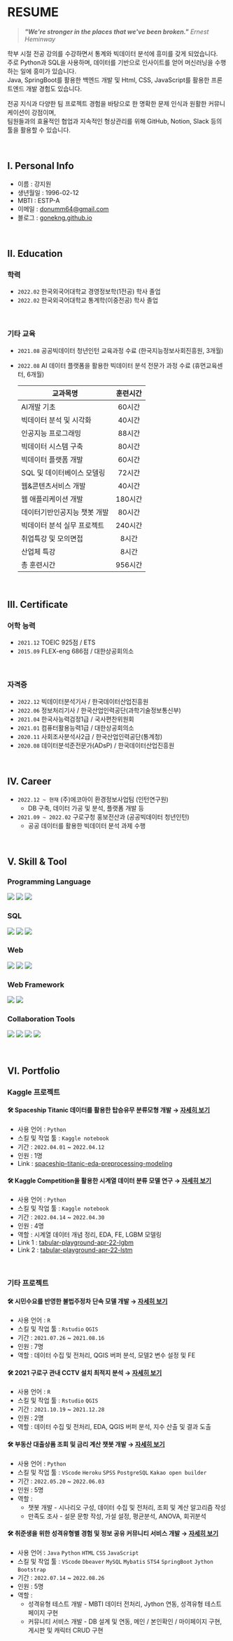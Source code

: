 # RESUME

> ***"We're stronger in the places that we've been broken."***
> *Ernest Heminway*

학부 시절 전공 강의를 수강하면서 통계와 빅데이터 분석에 흥미를 갖게 되었습니다.  
주로 Python과 SQL을 사용하며, 데이터를 기반으로 인사이트를 얻어 머신러닝을 수행하는 일에 흥미가 있습니다.  
Java, SpringBoot를 활용한 백엔드 개발 및 Html, CSS, JavaScript를 활용한 프론트엔드 개발 경험도 있습니다.  

전공 지식과 다양한 팀 프로젝트 경험을 바탕으로 한 명확한 문제 인식과 원활한 커뮤니케이션이 강점이며,  
팀원들과의 효율적인 협업과 지속적인 형상관리를 위해 GitHub, Notion, Slack 등의 툴을 활용할 수 있습니다.  

<br>

## I. Personal Info

- 이름 : 강지원
- 생년월일 : 1996-02-12
- MBTI : ESTP-A
- 이메일 : donumm64@gmail.com
- 블로그 : [gonekng.github.io](http://gonekng.github.io)

<br>

## II. Education

### 학력
  - `2022.02` 한국외국어대학교 경영정보학(1전공) 학사 졸업
  - `2022.02` 한국외국어대학교 통계학(이중전공) 학사 졸업
<br>

### 기타 교육  
  - `2021.08` 공공빅데이터 청년인턴 교육과정 수료 (한국지능정보사회진흥원, 3개월)  
  - `2022.08` AI 데이터 플랫폼을 활용한 빅데이터 분석 전문가 과정 수료 (휴먼교육센터, 6개월)

    | 교과목명 | 훈련시간 |
    | --- | :---: |
    | AI개발 기초 | 60시간 |
    | 빅데이터 분석 및 시각화 | 40시간 |
    | 인공지능 프로그래밍 | 88시간 |
    | 빅데이터 시스템 구축 | 80시간 |
    | 빅데이터 플랫폼 개발 | 60시간 |
    | SQL 및 데이터베이스 모델링 | 72시간 |
    | 웹&콘텐츠서비스 개발 | 40시간 |
    | 웹 애플리케이션 개발 | 180시간 |
    | 데이터기반인공지능 챗봇 개발 | 80시간 |
    | 빅데이터 분석 실무 프로젝트 | 240시간 |
    | 취업특강 및 모의면접 | 8시간 |
    | 산업체 특강 | 8시간 |
    | 총 훈련시간 | 956시간 |

<br>

## III. Certificate

### 어학 능력
  - `2021.12` TOEIC 925점 / ETS
  - `2015.09` FLEX-eng 686점 / 대한상공회의소
<br>

### 자격증
  - `2022.12` 빅데이터분석기사 / 한국데이터산업진흥원
  - `2022.06` 정보처리기사 / 한국산업인력공단(과학기술정보통신부)
  - `2021.04` 한국사능력검정1급 / 국사편찬위원회
  - `2021.01` 컴퓨터활용능력1급 / 대한상공회의소
  - `2020.11` 사회조사분석사2급 / 한국산업인력공단(통계청)
  - `2020.08` 데이터분석준전문가(ADsP) / 한국데이터산업진흥원

<br>

## IV.  Career

- `2022.12 ~ 현재` (주)에코아이 환경정보사업팀 (인턴연구원)
  - DB 구축, 데이터 가공 및 분석, 플랫폼 개발 등
- `2021.09 ~ 2022.02` 구로구청 홍보전산과 (공공빅데이터 청년인턴)
  - 공공 데이터를 활용한 빅데이터 분석 과제 수행

<br>

## V.  Skill & Tool

<div>
  
  ### Programming Language
  <img src="https://img.shields.io/badge/Python-3766AB?style=flat-square&logo=Python&logoColor=white"/></a>
  <img src="https://img.shields.io/badge/R-276DC3?style=flat-square&logo=R&logoColor=white"/></a>
  <img src="https://img.shields.io/badge/Java-007396?style=flat-square&logo=OpenJDK&logoColor=white"/></a>
  
  ### SQL
  <img src="https://img.shields.io/badge/Oracle-F80000?style=flat-square&logo=Oracle&logoColor=white"/></a>
  <img src="https://img.shields.io/badge/MySQL-4479A1?style=flat-square&logo=MySQL&logoColor=white"/></a>
  <img src="https://img.shields.io/badge/PostgreSQL-4169E1?style=flat-square&logo=PostgreSQL&logoColor=white"/></a>
  
  ### Web
  <img src="https://img.shields.io/badge/HTML-E34F26?style=flat-square&logo=HTML5&logoColor=white"/></a>
  <img src="https://img.shields.io/badge/CSS-1572B6?style=flat-square&logo=CSS3&logoColor=white"/></a>
  <img src="https://img.shields.io/badge/JavaScript-F9A03C?style=flat-square&logo=JavaScript&logoColor=white"/></a>
  
  ### Web Framework
  <img src="https://img.shields.io/badge/Spring-6DB33F?style=flat-square&logo=Spring&logoColor=white"/></a>
  <img src="https://img.shields.io/badge/SpringBoot-6DB33F?style=flat-square&logo=SpringBoot&logoColor=white"/></a>
  
  ### Collaboration Tools
  <img src="https://img.shields.io/badge/Git-F05032?style=flat-square&logo=Git&logoColor=white"/></a>
  <img src="https://img.shields.io/badge/GitHub-181717?style=flat-square&logo=GitHub&logoColor=white"/></a>
  <img src="https://img.shields.io/badge/Slack-4A154B?style=flat-square&logo=Slack&logoColor=white"/></a>
  <img src="https://img.shields.io/badge/Notion-000000?style=flat-square&logo=Notion&logoColor=white"/></a>

</div>

<br>

## VI. Portfolio

### Kaggle 프로젝트
#### 🛠 Spaceship Titanic 데이터를 활용한 탑승유무 분류모형 개발 → [자세히 보기](https://github.com/gonekng/Project/tree/main/Kaggle_Project/Spaceship_Titanic)
  - 사용 언어 : `Python`  
  - 스킬 및 작업 툴 : `Kaggle notebook`  
  - 기간 : `2022.04.01` ~ `2022.04.12`  
  - 인원 : 1명  
  - Link : [spaceship-titanic-eda-preprocessing-modeling](https://www.kaggle.com/code/jiwonkng/spaceship-titanic-eda-preprocessing-modeling)  

#### 🛠 Kaggle Competition을 활용한 시계열 데이터 분류 모델 연구 → [자세히 보기](https://github.com/gonekng/Project/tree/main/Kaggle_Project/TPS_Apr22)
  - 사용 언어 : `Python`  
  - 스킬 및 작업 툴 : `Kaggle notebook`  
  - 기간 : `2022.04.14` ~ `2022.04.30`  
  - 인원 : 4명  
  - 역할 : 시계열 데이터 개념 정리, EDA, FE, LGBM 모델링  
  - Link 1 : [tabular-playground-apr-22-lgbm](https://www.kaggle.com/code/jiwonkng/tabular-playground-apr-22)  
  - Link 2 : [tabular-playground-apr-22-lstm](https://www.kaggle.com/code/taehyeon0915/tabular-playground-apr-22-lstm)  

<br>

### 기타 프로젝트
#### 🛠 시민수요를 반영한 불법주정차 단속 모델 개발 → [자세히 보기](https://github.com/gonekng/Project/tree/main/Illegal_Parking_Crackdown)
  - 사용 언어 : `R`  
  - 스킬 및 작업 툴 : `Rstudio` `QGIS`  
  - 기간 : `2021.07.26` ~ `2021.08.16`  
  - 인원 : 7명  
  - 역할 : 데이터 수집 및 전처리, QGIS 버퍼 분석, 모델2 변수 설정 및 FE  

#### 🛠 2021 구로구 관내 CCTV 설치 최적지 분석 → [자세히 보기](https://github.com/gonekng/Project/tree/main/CCTV_Optimization)
  - 사용 언어 : `R`  
  - 스킬 및 작업 툴 : `Rstudio` `QGIS`  
  - 기간 : `2021.10.19` ~ `2021.12.28`  
  - 인원 : 2명  
  - 역할 : 데이터 수집 및 전처리, EDA, QGIS 버퍼 분석, 지수 산출 및 결과 도출  
  
#### 🛠 부동산 대출상품 조회 및 금리 계산 챗봇 개발 → [자세히 보기](https://github.com/gonekng/Project/tree/main/Estate_Loan_Chatbot)
  - 사용 언어 : `Python`  
  - 스킬 및 작업 툴 : `VScode` `Heroku` `SPSS` `PostgreSQL` `Kakao open builder`  
  - 기간 : `2022.05.20` ~ `2022.06.03`  
  - 인원 : 5명  
  - 역할 :  
    - 챗봇 개발 - 시나리오 구성, 데이터 수집 및 전처리, 조회 및 계산 알고리즘 작성  
    - 만족도 조사 - 설문 문항 작성, 가설 설정, 평균분석, ANOVA, 회귀분석  
  
#### 🛠 취준생을 위한 성격유형별 경험 및 정보 공유 커뮤니티 서비스 개발 → [자세히 보기](https://github.com/gonekng/Project/tree/main/Job_Seeker_Community)
  - 사용 언어 : `Java` `Python` `HTML` `CSS` `JavaScript`  
  - 스킬 및 작업 툴 : `VScode` `Dbeaver` `MySQL` `Mybatis` `STS4` `SpringBoot` `Jython` `Bootstrap`  
  - 기간 : `2022.07.14` ~ `2022.08.26`  
  - 인원 : 5명  
  - 역할 :  
    - 성격유형 테스트 개발 - MBTI 데이터 전처리, Jython 연동, 성격유형 테스트 페이지 구현  
    - 커뮤니티 서비스 개발 - DB 설계 및 연동, 메인 / 본인확인 / 마이페이지 구현, 게시판 및 캐릭터 CRUD 구현  